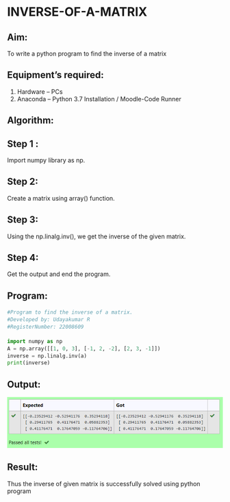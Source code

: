 # INVERSE-OF-A-MATRIX
## Aim:
To write a python program to find the inverse of a matrix
## Equipment’s required:
1. 	Hardware – PCs
2. 	Anaconda – Python 3.7 Installation / Moodle-Code Runner
## Algorithm:
## Step 1 :
 Import numpy library as np.
## Step 2:
 Create a matrix using array() function.
## Step 3: 
Using the np.linalg.inv(), we get the inverse of the given matrix.
## Step 4: 
Get the output and end the program.
## Program:
```python
#Program to find the inverse of a matrix.
#Developed by: Udayakumar R
#RegisterNumber: 22008609

import numpy as np
A = np.array([[1, 0, 3], [-1, 2, -2], [2, 3, -1]])
inverse = np.linalg.inv(a)
print(inverse)
```
## Output:
![](output.png)
## Result:
Thus the inverse of given matrix is successfully solved using python program

